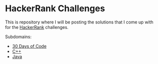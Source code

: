 # HackerRank Challenges

This is repository where I will be posting the solutions that I come up with for the [HackerRank](https://www.hackerrank.com) challenges.

Subdomains:
- [30 Days of Code](../master/30-days-of-code)
- [C++](../master/cpp)
- [Java](../master/java)
